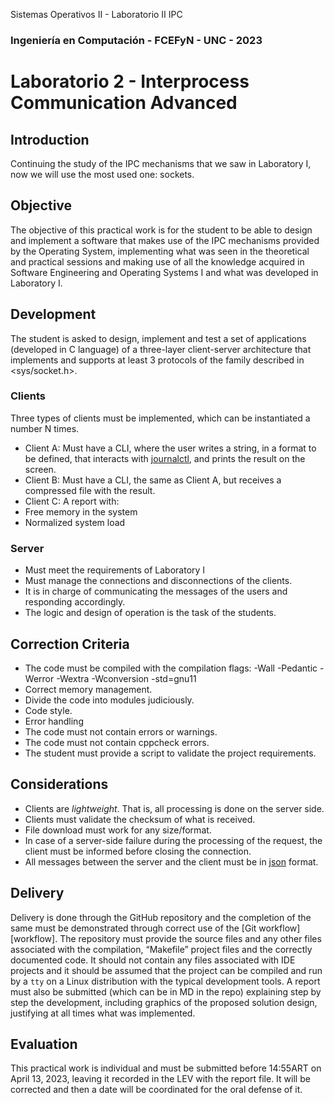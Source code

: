 Sistemas Operativos II - Laboratorio II IPC
###  Ingeniería en Computación - FCEFyN - UNC - 2023
# Laboratorio 2 - Interprocess Communication Advanced

## Introduction
Continuing the study of the IPC mechanisms that we saw in Laboratory I, now we will use the most used one: sockets.

## Objective
The objective of this practical work is for the student to be able to design and implement a software that makes use of the IPC mechanisms provided by the Operating System, implementing what was seen in the theoretical and practical sessions and making use of all the knowledge acquired in Software Engineering and Operating Systems I and what was developed in Laboratory I.

## Development
The student is asked to design, implement and test a set of applications (developed in C language) of a three-layer client-server architecture that implements and supports at least 3 protocols of the family described in <sys/socket.h>.

### Clients
Three types of clients must be implemented, which can be instantiated a number N times.
- Client A: Must have a CLI, where the user writes a string, in a format to be defined, that interacts with [journalctl][jctrl], and prints the result on the screen.
- Client B: Must have a CLI, the same as Client A, but receives a compressed file with the result.
- Client C: A report with:
- Free memory in the system
- Normalized system load

### Server
- Must meet the requirements of Laboratory I
- Must manage the connections and disconnections of the clients.
- It is in charge of communicating the messages of the users and responding accordingly.
- The logic and design of operation is the task of the students.

## Correction Criteria
- The code must be compiled with the compilation flags:
-Wall -Pedantic -Werror -Wextra -Wconversion -std=gnu11
- Correct memory management.
- Divide the code into modules judiciously.
- Code style.
- Error handling
- The code must not contain errors or warnings.
- The code must not contain cppcheck errors.
- The student must provide a script to validate the project requirements.

## Considerations
- Clients are _lightweight_. That is, all processing is done on the server side.
- Clients must validate the checksum of what is received.
- File download must work for any size/format.
- In case of a server-side failure during the processing of the request, the client must be informed before closing the connection.
- All messages between the server and the client must be in [json][jsonf] format.

## Delivery

Delivery is done through the GitHub repository and the completion of the same must be demonstrated through correct use of the [Git workflow][workflow]. The repository must provide the source files and any other files associated with the compilation, “Makefile” project files and the correctly documented code. It should not contain any files associated with IDE projects and it should be assumed that the project can be compiled and run by a `tty` on a Linux distribution with the typical development tools. A report must also be submitted (which can be in MD in the repo) explaining step by step the development, including graphics of the proposed solution design, justifying at all times what was implemented.

## Evaluation
This practical work is individual and must be submitted before 14:55ART on April 13, 2023, leaving it recorded in the LEV with the report file. It will be corrected and then a date will be coordinated for the oral defense of it.

[jctrl]: https://www.man7.org/linux/man-pages/man1/journalctl.1.html
[jsonf]: https://github.com/DaveGamble/cJSON
